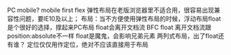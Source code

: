 PC mobile?
mobile first
flex 弹性布局在老版浏览器里不适合用，很容易出现兼容性问题，要IE10及以上；
布局：当不方便使用弹性布局的时候，浮动布局float是个很好的选择，撑起来PC布局
float会离开文档流
BFC
float 离开文档流跟position:absolute不一样
float是魔鬼，会影响兄弟元素
两列式布局，出了float还有谁？
定位仅仅用作定位，绝对不应该直接用于布局 